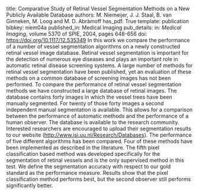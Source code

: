 title: Comparative Study of Retinal Vessel Segmentation Methods on a New Publicly Available Database
authors: M. Niemeijer, J. J. Staal, B. van Ginneken, M. Loog and M. D. Abràmoff
has_pdf: True
template: publication
bibkey: niem04a
published_in: Medical Imaging
pub_details: in: <i>Medical Imaging</i>, volume 5370 of SPIE, 2004, pages 648-656
doi: https://doi.org/10.1117/12.535349
In this work we compare the performance of a number of vessel segmentation algorithms on a newly constructed retinal vessel image database. Retinal vessel segmentation is important for the detection of numerous eye diseases and plays an important role in automatic retinal disease screening systems. A large number of methods for retinal vessel segmentation have been published, yet an evaluation of these methods on a common database of screening images has not been performed. To compare the performance of retinal vessel segmentation methods we have constructed a large database of retinal images. The database contains forty images in which the vessel trees have been manually segmented. For twenty of those forty images a second independent manual segmentation is available. This allows for a comparison between the performance of automatic methods and the performance of a human observer. The database is available to the research community. Interested researchers are encouraged to upload their segmentation results to our website (http://www.isi.uu.nl/Research/Databases). The performance of five different algorithms has been compared. Four of these methods have been implemented as described in the literature. The fifth pixel classification based method was developed specifically for the segmentation of retinal vessels and is the only supervised method in this test. We define the segmentation accuracy with respect to our gold standard as the performance measure. Results show that the pixel classification method performs best, but the second observer still performs significantly better.

